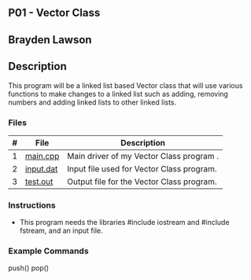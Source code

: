 ## P01 - Vector Class
## Brayden Lawson
## Description 

This program will be a linked list based Vector class that will use various functions
to make changes to a linked list such as adding, removing numbers and adding linked lists to other linked lists.

### Files

|   #   | File     | Description                      |
| :---: | -------- | -------------------------------- |
|   1   | [main.cpp](https://github.com/bglawson1001/2143-OOP-Lawson/blob/main/Assignments/P01/main.cpp) | Main driver of my Vector Class program . |
|   2  |   [input.dat](https://github.com/bglawson1001/2143-OOP-Lawson/blob/main/Assignments/P01/input.dat)| Input file used for Vector Class program.
|   3   | [test.out](https://github.com/bglawson1001/2143-OOP-Lawson/blob/main/Assignments/P01/test.out)| Output file for the Vector Class program.

### Instructions

- This program needs the libraries #include iostream and
#include fstream, and an input file.

### Example Commands

push()
pop()
